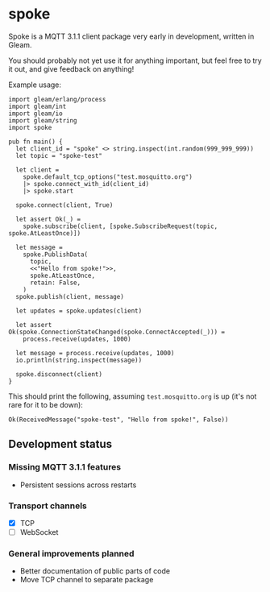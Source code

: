 # spoke

Spoke is a MQTT 3.1.1 client package very early in development,
written in Gleam.

You should probably not yet use it for anything important,
but feel free to try it out, and give feedback on anything!

Example usage:
```gleam
import gleam/erlang/process
import gleam/int
import gleam/io
import gleam/string
import spoke

pub fn main() {
  let client_id = "spoke" <> string.inspect(int.random(999_999_999))
  let topic = "spoke-test"

  let client =
    spoke.default_tcp_options("test.mosquitto.org")
    |> spoke.connect_with_id(client_id)
    |> spoke.start

  spoke.connect(client, True)

  let assert Ok(_) =
    spoke.subscribe(client, [spoke.SubscribeRequest(topic, spoke.AtLeastOnce)])

  let message =
    spoke.PublishData(
      topic,
      <<"Hello from spoke!">>,
      spoke.AtLeastOnce,
      retain: False,
    )
  spoke.publish(client, message)

  let updates = spoke.updates(client)

  let assert Ok(spoke.ConnectionStateChanged(spoke.ConnectAccepted(_))) =
    process.receive(updates, 1000)

  let message = process.receive(updates, 1000)
  io.println(string.inspect(message))

  spoke.disconnect(client)
}
```

This should print the following,
assuming `test.mosquitto.org` is up (it's not rare for it to be down):
```
Ok(ReceivedMessage("spoke-test", "Hello from spoke!", False))
```

## Development status

### Missing MQTT 3.1.1 features
- Persistent sessions across restarts

### Transport channels
- [x] TCP
- [ ] WebSocket

### General improvements planned
- Better documentation of public parts of code
- Move TCP channel to separate package